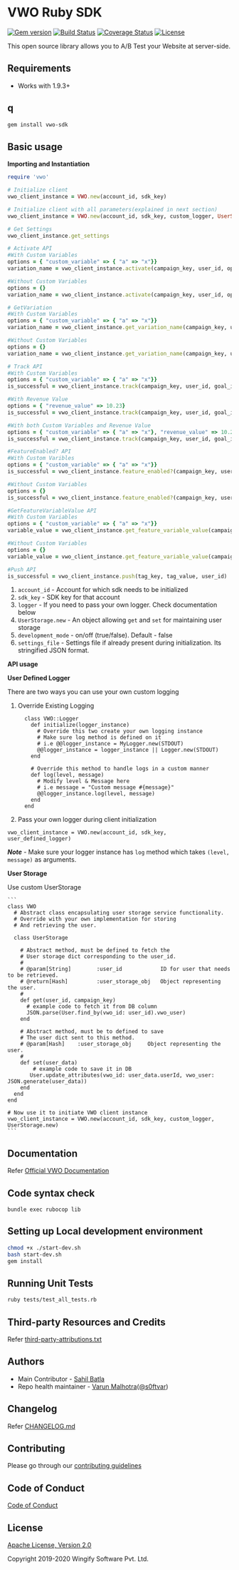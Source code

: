 # VWO Ruby SDK

[![Gem version](https://badge.fury.io/rb/vwo-ruby-sdk.svg)](https://rubygems.org/gems/vwo-sdk)
[![Build Status](http://img.shields.io/travis/wingify/vwo-ruby-sdk/master.svg?style=flat)](http://travis-ci.org/wingify/vwo-ruby-sdk)
[![Coverage Status](https://coveralls.io/repos/github/wingify/vwo-ruby-sdk/badge.svg?branch=master)](https://coveralls.io/github/wingify/vwo-ruby-sdk?branch=master)
[![License](https://img.shields.io/badge/License-Apache%202.0-blue.svg)](http://www.apache.org/licenses/LICENSE-2.0)

This open source library allows you to A/B Test your Website at server-side.

## Requirements

* Works with 1.9.3+

## q

```bash
gem install vwo-sdk
```

## Basic usage

**Importing and Instantiation**

```ruby
require 'vwo'

# Initialize client
vwo_client_instance = VWO.new(account_id, sdk_key)

# Initialize client with all parameters(explained in next section)
vwo_client_instance = VWO.new(account_id, sdk_key, custom_logger, UserStorage.new, true, settings_file)

# Get Settings
vwo_client_instance.get_settings

# Activate API
#With Custom Variables
options = { "custom_variable" => { "a" => "x"}}
variation_name = vwo_client_instance.activate(campaign_key, user_id, options)

#Without Custom Variables
options = {}
variation_name = vwo_client_instance.activate(campaign_key, user_id, options)

# GetVariation
#With Custom Variables
options = { "custom_variable" => { "a" => "x"}}
variation_name = vwo_client_instance.get_variation_name(campaign_key, user_id, options)

#Without Custom Variables
options = {}
variation_name = vwo_client_instance.get_variation_name(campaign_key, user_id, options)

# Track API
#With Custom Variables
options = { "custom_variable" => { "a" => "x"}}
is_successful = vwo_client_instance.track(campaign_key, user_id, goal_identifier, options)

#With Revenue Value
options = { "revenue_value" => 10.23}
is_successful = vwo_client_instance.track(campaign_key, user_id, goal_identifier, options)

#With both Custom Variables and Revenue Value
options = { "custom_variable" => { "a" => "x"}, "revenue_value" => 10.23}
is_successful = vwo_client_instance.track(campaign_key, user_id, goal_identifier, options)

#FeatureEnabled? API
#With Custom Varibles
options = { "custom_variable" => { "a" => "x"}}
is_successful = vwo_client_instance.feature_enabled?(campaign_key, user_id, options)

#Without Custom Variables
options = {}
is_successful = vwo_client_instance.feature_enabled?(campaign_key, user_id, options)

#GetFeatureVariableValue API
#With Custom Variables
options = { "custom_variable" => { "a" => "x"}}
variable_value = vwo_client_instance.get_feature_variable_value(campaign_key, variable_key, user_id, options)

#Without Custom Variables
options = {}
variable_value = vwo_client_instance.get_feature_variable_value(campaign_key, variable_key, user_id, options)

#Push API
is_successful = vwo_client_instance.push(tag_key, tag_value, user_id)
```

1. `account_id` - Account for which sdk needs to be initialized
1. `sdk_key` - SDK key for that account
1. `logger` - If you need to pass your own logger. Check documentation below
1. `UserStorage.new` - An object allowing `get` and `set` for maintaining user storage
1. `development_mode` - on/off (true/false). Default - false
1. `settings_file` - Settings file if already present during initialization. Its stringified JSON format.


**API usage**

**User Defined Logger**

There are two ways you can use your own custom logging

1. Override Existing Logging

    ```
      class VWO::Logger
        def initialize(logger_instance)
          # Override this two create your own logging instance
          # Make sure log method is defined on it
          # i.e @@logger_instance = MyLogger.new(STDOUT)
          @@logger_instance = logger_instance || Logger.new(STDOUT)
        end

        # Override this method to handle logs in a custom manner
        def log(level, message)
          # Modify level & Message here
          # i.e message = "Custom message #{message}"
          @@logger_instance.log(level, message)
        end
      end
    ```

2. Pass your own logger during client initialization

`vwo_client_instance = VWO.new(account_id, sdk_key, user_defined_logger)`

***Note*** - Make sure your logger instance has `log` method which takes `(level, message)` as arguments.

**User Storage**

Use custom UserStorage

    ```
    class VWO
      # Abstract class encapsulating user storage service functionality.
      # Override with your own implementation for storing
      # And retrieving the user.

      class UserStorage

        # Abstract method, must be defined to fetch the
        # User storage dict corresponding to the user_id.
        #
        # @param[String]        :user_id            ID for user that needs to be retrieved.
        # @return[Hash]         :user_storage_obj   Object representing the user.
        #
        def get(user_id, campaign_key)
          # example code to fetch it from DB column
          JSON.parse(User.find_by(vwo_id: user_id).vwo_user)
        end

        # Abstract method, must be to defined to save
        # The user dict sent to this method.
        # @param[Hash]    :user_storage_obj     Object representing the user.
        #
        def set(user_data)
            # example code to save it in DB
           User.update_attributes(vwo_id: user_data.userId, vwo_user: JSON.generate(user_data))
        end
      end
    end

    # Now use it to initiate VWO client instance
    vwo_client_instance = VWO.new(account_id, sdk_key, custom_logger, UserStorage.new)
    ```

## Documentation

Refer [Official VWO Documentation](https://developers.vwo.com/reference#server-side-introduction)


## Code syntax check

```
bundle exec rubocop lib
```

## Setting up Local development environment

```bash
chmod +x ./start-dev.sh
bash start-dev.sh
gem install
```

## Running Unit Tests

```bash
ruby tests/test_all_tests.rb
```

## Third-party Resources and Credits

Refer [third-party-attributions.txt](https://github.com/wingify/vwo-ruby-sdk/blob/master/third-party-attributions.txt)

## Authors

* Main Contributor - [Sahil Batla](https://github.com/sahilbathla)
* Repo health maintainer - [Varun Malhotra](https://github.com/softvar)([@s0ftvar](https://twitter.com/s0ftvar))

## Changelog

Refer [CHANGELOG.md](https://github.com/wingify/vwo-ruby-sdk/blob/master/CHANGELOG.md)

## Contributing

Please go through our [contributing guidelines](https://github.com/wingify/vwo-ruby-sdk/blob/master/CONTRIBUTING.md)

## Code of Conduct

[Code of Conduct](https://github.com/wingify/vwo-ruby-sdk/blob/master/CODE_OF_CONDUCT.md)

## License

[Apache License, Version 2.0](https://github.com/wingify/vwo-ruby-sdk/blob/master/LICENSE)

Copyright 2019-2020 Wingify Software Pvt. Ltd.
